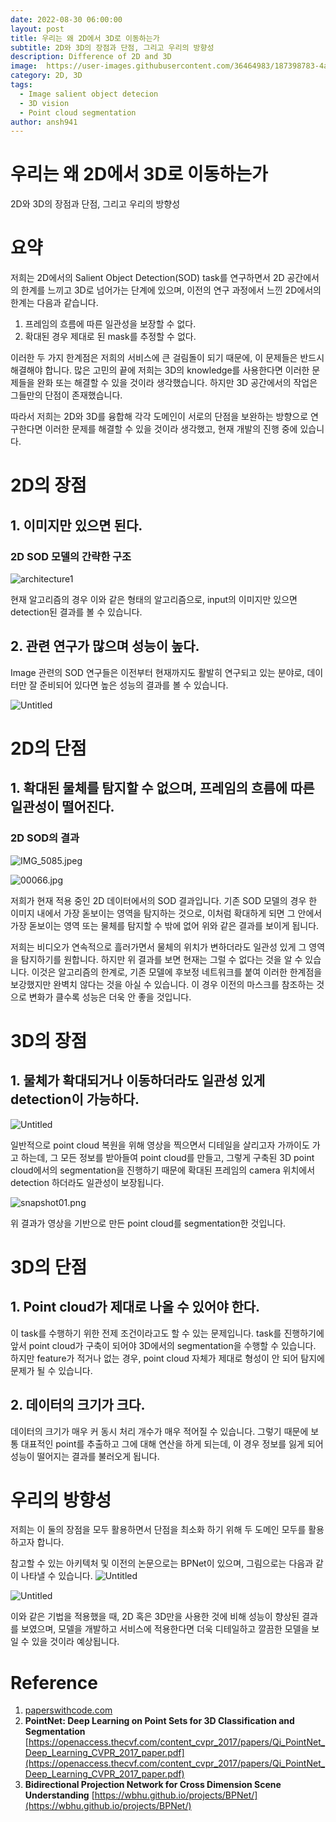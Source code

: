 ```yaml
---
date: 2022-08-30 06:00:00  
layout: post  
title: 우리는 왜 2D에서 3D로 이동하는가
subtitle: 2D와 3D의 장점과 단점, 그리고 우리의 방향성
description: Difference of 2D and 3D
image:  https://user-images.githubusercontent.com/36464983/187398783-4ad9b214-f9fd-4659-acfe-363c58c05add.png
category: 2D, 3D
tags:
  - Image salient object detecion
  - 3D vision
  - Point cloud segmentation
author: ansh941
---
```


# 우리는 왜 2D에서 3D로 이동하는가

2D와 3D의 장점과 단점, 그리고 우리의 방향성

# 요약

저희는 2D에서의 Salient Object Detection(SOD) task를 연구하면서 2D 공간에서의 한계를 느끼고 3D로 넘어가는 단계에 있으며, 이전의 연구 과정에서 느낀 2D에서의 한계는 다음과 같습니다.

1. 프레임의 흐름에 따른 일관성을 보장할 수 없다.
2. 확대된 경우 제대로 된 mask를 추정할 수 없다.

이러한 두 가지 한계점은 저희의 서비스에 큰 걸림돌이 되기 때문에, 이 문제들은 반드시 해결해야 합니다. 많은 고민의 끝에 저희는 3D의 knowledge를 사용한다면 이러한 문제들을 완화 또는 해결할 수 있을 것이라 생각했습니다. 하지만 3D 공간에서의 작업은 그들만의 단점이 존재했습니다.

따라서 저희는 2D와 3D를 융합해 각각 도메인이 서로의 단점을 보완하는 방향으로 연구한다면 이러한 문제를 해결할 수 있을 것이라 생각했고, 현재 개발의 진행 중에 있습니다.

# 2D의 장점

## 1. 이미지만 있으면 된다.

### 2D SOD 모델의 간략한 구조

![architecture1](https://user-images.githubusercontent.com/36464983/187398992-fdcf0980-f58d-4128-978e-7be45f2ebe60.png)

현재 알고리즘의 경우 이와 같은 형태의 알고리즘으로, input의 이미지만 있으면 detection된 결과를 볼 수 있습니다.

## 2. 관련 연구가 많으며 성능이 높다.

Image 관련의 SOD 연구들은 이전부터 현재까지도 활발히 연구되고 있는 분야로, 데이터만 잘 준비되어 있다면 높은 성능의 결과를 볼 수 있습니다.

![Untitled](https://user-images.githubusercontent.com/36464983/187399125-9a91dfb9-881b-494a-a4a9-998abbf74d19.png)

# 2D의 단점

## 1. 확대된 물체를 탐지할 수 없으며, 프레임의 흐름에 따른 일관성이 떨어진다.

### 2D SOD의 결과

![IMG_5085.jpeg](https://user-images.githubusercontent.com/36464983/187399186-b2725681-1b84-470e-8c8c-34978bd8722c.jpeg)

![00066.jpg](https://user-images.githubusercontent.com/36464983/187399243-df2d03a4-bc7b-4b18-bf76-8987eac94fce.jpg)

저희가 현재 적용 중인 2D 데이터에서의 SOD 결과입니다. 기존 SOD 모델의 경우 한 이미지 내에서 가장 돋보이는 영역을 탐지하는 것으로, 이처럼 확대하게 되면 그 안에서 가장 돋보이는 영역 또는 물체를 탐지할 수 밖에 없어 위와 같은 결과를 보이게 됩니다.

저희는 비디오가 연속적으로 흘러가면서 물체의 위치가 변하더라도 일관성 있게 그 영역을 탐지하기를 원합니다. 하지만 위 결과를 보면 현재는 그럴 수 없다는 것을 알 수 있습니다. 이것은 알고리즘의 한계로, 기존 모델에 후보정 네트워크를 붙여 이러한 한계점을 보강했지만 완벽치 않다는 것을 아실 수 있습니다. 이 경우 이전의 마스크를 참조하는 것으로 변화가 클수록 성능은 더욱 안 좋을 것입니다.

# 3D의 장점

## 1. 물체가 확대되거나 이동하더라도 일관성 있게 detection이 가능하다.
![Untitled](https://user-images.githubusercontent.com/36464983/187399359-1dddfe72-9586-4200-ba90-4c6507d935da.png)

일반적으로 point cloud 복원을 위해 영상을 찍으면서 디테일을 살리고자 가까이도 가고 하는데, 그 모든 정보를 받아들여 point cloud를 만들고, 그렇게 구축된 3D point cloud에서의 segmentation을 진행하기 때문에 확대된 프레임의 camera 위치에서 detection 하더라도 일관성이 보장됩니다.

![snapshot01.png](https://user-images.githubusercontent.com/36464983/187399483-a2ae182d-7d46-48ca-9865-b2ae01c7b524.png)

위 결과가 영상을 기반으로 만든 point cloud를 segmentation한 것입니다.

# 3D의 단점

## 1. Point cloud가 제대로 나올 수 있어야 한다.

이 task를 수행하기 위한 전제 조건이라고도 할 수 있는 문제입니다. task를 진행하기에 앞서 point cloud가 구축이 되어야 3D에서의 segmentation을 수행할 수 있습니다. 하지만 feature가 적거나 없는 경우, point cloud 자체가 제대로 형성이 안 되어 탐지에 문제가 될 수 있습니다.

## 2. 데이터의 크기가 크다.

데이터의 크기가 매우 커 동시 처리 개수가 매우 적어질 수 있습니다. 그렇기 때문에 보통 대표적인 point를 추출하고 그에 대해 연산을 하게 되는데, 이 경우 정보를 잃게 되어 성능이 떨어지는 결과를 불러오게 됩니다.

# 우리의 방향성

저희는 이 둘의 장점을 모두 활용하면서 단점을 최소화 하기 위해 두 도메인 모두를 활용하고자 합니다.

참고할 수 있는 아키텍처 및 이전의 논문으로는 BPNet이 있으며, 그림으로는 다음과 같이 나타낼 수 있습니다.
![Untitled](https://user-images.githubusercontent.com/36464983/187399562-55b430df-9cf4-495e-97eb-52ebd83a00a4.png)

![Untitled](https://user-images.githubusercontent.com/36464983/187399647-f70ea319-c802-4bea-a52a-125ebb8d29df.png)

이와 같은 기법을 적용했을 때, 2D 혹은 3D만을 사용한 것에 비해 성능이 향상된 결과를 보였으며, 모델을 개발하고 서비스에 적용한다면 더욱 디테일하고 깔끔한 모델을 보일 수 있을 것이라 예상됩니다.

# Reference

1. [paperswithcode.com](http://paperswithcode.com)
2. **PointNet: Deep Learning on Point Sets for 3D Classification and Segmentation** [https://openaccess.thecvf.com/content_cvpr_2017/papers/Qi_PointNet_Deep_Learning_CVPR_2017_paper.pdf](https://openaccess.thecvf.com/content_cvpr_2017/papers/Qi_PointNet_Deep_Learning_CVPR_2017_paper.pdf)
3. **Bidirectional Projection Network for Cross Dimension Scene Understanding**
[https://wbhu.github.io/projects/BPNet/](https://wbhu.github.io/projects/BPNet/)
